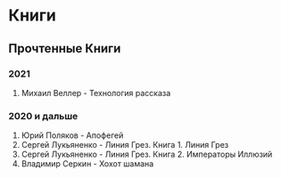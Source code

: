 # Книги


## Прочтенные Книги

### 2021
1. Михаил Веллер - Технология рассказа


### 2020 и дальше
1. Юрий Поляков - Апофегей
2. Сергей Лукьяненко - Линия Грез. Книга 1. Линия Грез
3. Сергей Лукьяненко - Линия Грез. Книга 2. Императоры Иллюзий
4. Владимир Серкин - Хохот шамана
